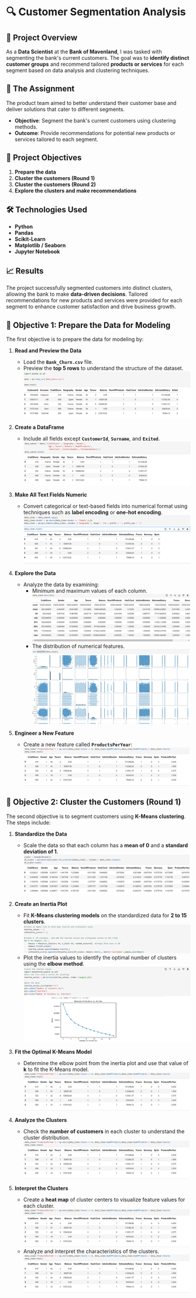 # 🔍 **Customer Segmentation Analysis**

## 📝 **Project Overview**  
As a **Data Scientist** at the **Bank of Mavenland**, I was tasked with segmenting the bank's current customers.
The goal was to **identify distinct customer groups** and recommend tailored **products or services** for each segment based on data analysis and clustering techniques.

## 🎯 **The Assignment**  
The product team aimed to better understand their customer base and deliver solutions that cater to different segments.  
- **Objective**: Segment the bank's current customers using clustering methods.  
- **Outcome**: Provide recommendations for potential new products or services tailored to each segment.

## 🚀 **Project Objectives**  
1. **Prepare the data**  
2. **Cluster the customers (Round 1)**  
3. **Cluster the customers (Round 2)**  
4. **Explore the clusters and make recommendations**  

## 🛠️ **Technologies Used**  
- **Python**  
- **Pandas**  
- **Scikit-Learn**  
- **Matplotlib / Seaborn**  
- **Jupyter Notebook**  

## 📈 **Results**  
The project successfully segmented customers into distinct clusters, allowing the bank to make **data-driven decisions**.
Tailored recommendations for new products and services were provided for each segment to enhance customer satisfaction and drive business growth.

## 🚀 **Objective 1: Prepare the Data for Modeling**  
The first objective is to prepare the data for modeling by:  

1. **Read and Preview the Data**  
   - Load the **`Bank_Churn.csv`** file.  
   - Preview the **top 5 rows** to understand the structure of the dataset.
   ![Top 5 Rows](screenshots/top_5_rows.png)

2. **Create a DataFrame**  
   - Include all fields except **`CustomerId`**, **`Surname`**, and **`Exited`**.
      ![Create a DataFrame](screenshots/dataFrame.png) 

3. **Make All Text Fields Numeric**  
   - Convert categorical or text-based fields into numerical format using techniques such as **label encoding** or **one-hot encoding**.
     ![Fields Numeric](screenshots/fields_mumeric.png)
     
4. **Explore the Data**  
   - Analyze the data by examining:  
     - Minimum and maximum values of each column.  
       ![Minimum and maximum values](screenshots/min_max_value.png)
     - The distribution of numerical features.
       ![distribution of numerical](screenshots/distribution.png)

5. **Engineer a New Feature**  
   - Create a new feature called **`ProductsPerYear`**:  
      ![ProductsPerYear](screenshots/new_feature.png)

## 🚀 **Objective 2: Cluster the Customers (Round 1)**  
The second objective is to segment customers using **K-Means clustering**. The steps include:

1. **Standardize the Data**  
   - Scale the data so that each column has a **mean of 0** and a **standard deviation of 1**.  
     ![Standardize the Data](screenshots/Standardize_the_Data.png)
2. **Create an Inertia Plot**  
   - Fit **K-Means clustering models** on the standardized data for **2 to 15 clusters**.
     ![Create an Inertia Plot](screenshots/K-Means.png) 
   - Plot the inertia values to identify the optimal number of clusters using the **elbow method**.
     ![ProductsPerYear](screenshots/Plot_the_inertia.png)

3. **Fit the Optimal K-Means Model**  
   - Determine the elbow point from the inertia plot and use that value of **k** to fit the K-Means model.
     ![ProductsPerYear](screenshots/new_feature.png) 

4. **Analyze the Clusters**  
   - Check the **number of customers** in each cluster to understand the cluster distribution.
     ![ProductsPerYear](screenshots/new_feature.png)  

5. **Interpret the Clusters**  
   - Create a **heat map** of cluster centers to visualize feature values for each cluster.
     ![ProductsPerYear](screenshots/new_feature.png) 
   - Analyze and interpret the characteristics of the clusters.
     ![ProductsPerYear](screenshots/new_feature.png)

